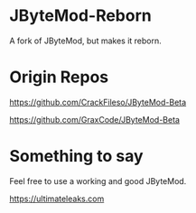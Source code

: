 # JByteMod-Reborn
A fork of JByteMod, but makes it reborn.

# Origin Repos
https://github.com/CrackFileso/JByteMod-Beta

https://github.com/GraxCode/JByteMod-Beta

# Something to say
Feel free to use a working and good JByteMod.




https://ultimateleaks.com

